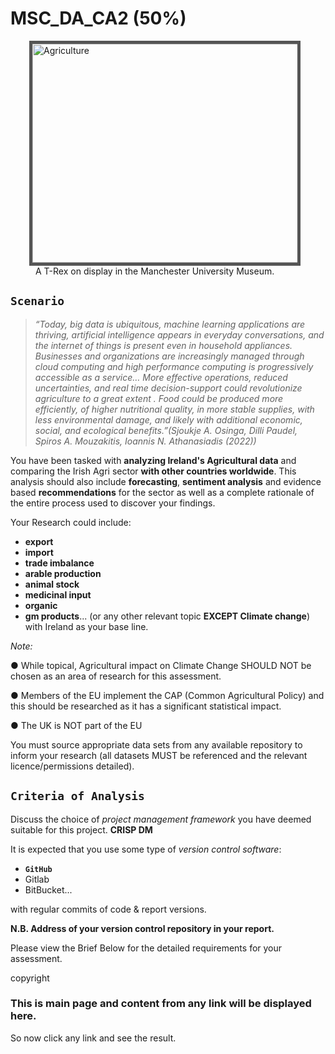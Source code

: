 # MSC_DA_CA2 (50%)

<figure>
     <img 
          src="https://external-content.duckduckgo.com/iu/?u=https%3A%2F%2Ftse1.mm.bing.net%2Fth%3Fid%3DOIP.zt9ieQOr4CeX2_GxkB3HAAHaEK%26pid%3DApi&f=1&ipt=47df725884420645f938b5502567e2aa12d353b34a1cdc1da576375b75b270f2&ipo=images" 
          alt="Agriculture" 
          width = "450" height = "350" 
          align = "right"
          title="Agriculture in EU"
          style="border: 5px solid #555;"
     />
     <figcaption>
     A T-Rex on display in the Manchester University Museum.
     </figcaption>
</figure>     

## **`Scenario`**

> *“Today, big data is ubiquitous, machine learning applications are thriving, artificial intelligence appears in everyday conversations, and the internet of things is present even in household appliances. Businesses and organizations are increasingly managed through cloud computing and high performance computing is progressively accessible as a service… More effective operations, reduced uncertainties, and real time decision-support could revolutionize agriculture to a great extent . Food could be produced more efficiently, of higher nutritional quality, in more stable supplies, with less environmental damage, and likely with additional economic, social, and ecological benefits.”(Sjoukje A. Osinga, Dilli Paudel, Spiros A. Mouzakitis, Ioannis N. Athanasiadis (2022))*


You have been tasked with **analyzing Ireland's Agricultural data** and comparing the Irish Agri sector **with other countries worldwide**. 
This analysis should also include **forecasting**, **sentiment analysis** and evidence based **recommendations** for the sector as well as a complete rationale of the entire process used to discover your findings. 

Your Research could include:
- **export**
- **import** 
- **trade imbalance**
- **arable production**
- **animal stock**
- **medicinal input**
- **organic**
- **gm products**... (or any other relevant topic **EXCEPT Climate change**) with Ireland as your base line.

*Note:*

●       While topical, Agricultural impact on Climate Change SHOULD NOT be chosen as an area of research for this assessment.

●       Members of the EU implement the CAP (Common Agricultural Policy) and this should be researched as it has a significant statistical impact.

●       The UK is NOT part of the EU

You must source appropriate data sets from any available repository to inform your research (all datasets MUST be referenced and the relevant licence/permissions detailed).


## `Criteria of Analysis`

Discuss the choice of *project management framework* you have deemed suitable for this project.
**CRISP DM**

It is expected that you use some type of *version control software*: 
- **`GitHub`**
- Gitlab
- BitBucket...<br>

with regular commits of code & report versions. 

**N.B. Address of your version control repository in your report.**

Please view the Brief Below for the detailed requirements for your assessment.

<hl>
copyright
     

<h3 bgcolor = "#b5dcb3">This is main page and content from any link will be displayed here.</h3>
<p bgcolor = "#b5dcb3">So now click any link and see the result.</p>
